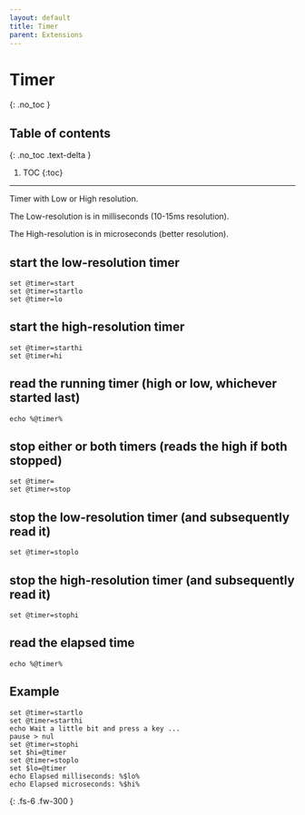 ```yaml
---
layout: default
title: Timer
parent: Extensions
---
```


# Timer
{: .no_toc }

## Table of contents
{: .no_toc .text-delta }

1. TOC
{:toc}

---

Timer with Low or High resolution.

The Low-resolution is in milliseconds (10-15ms resolution).

The High-resolution is in microseconds (better resolution).


## start the low-resolution timer
```batch
set @timer=start
set @timer=startlo
set @timer=lo
```

## start the high-resolution timer
```batch
set @timer=starthi
set @timer=hi
```

## read the running timer (high or low, whichever started last)
```batch
echo %@timer%
```

## stop either or both timers (reads the high if both stopped)
```batch
set @timer=
set @timer=stop
```

## stop the low-resolution timer (and subsequently read it)
```batch
set @timer=stoplo
```

## stop the high-resolution timer (and subsequently read it)
```batch
set @timer=stophi
```

## read the elapsed time
```batch
echo %@timer%
```

## Example
```batch
set @timer=startlo
set @timer=starthi
echo Wait a little bit and press a key ...
pause > nul
set @timer=stophi
set $hi=@timer
set @timer=stoplo
set $lo=@timer
echo Elapsed milliseconds: %$lo%
echo Elapsed microseconds: %$hi%
```

{: .fs-6 .fw-300 }
